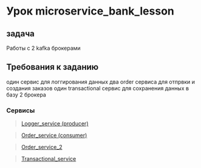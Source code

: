 # Урок microservice_bank_lesson

## задача
Работы с 2 kafka брокерами

## Требования к заданию
один сервис для логгирования данных
два order сервиса для отпрвки и создания заказов
один transactional сервис для сохранения данных в базу
2 брокера



### Сервисы

>[Logger_service (producer)](https://gitlab.com/ataev0461/my_docker-compose_lesson/-/tree/main/Person_service/src/main/java/org/example/person_service?ref_type=heads)

>[Order_service (consumer)](https://gitlab.com/ataev0461/my_docker-compose_lesson/-/tree/main/Group_service/src/main/java/org/example/group_service?ref_type=heads)

>[Order_service_2](https://gitlab.com/ataev0461/my_docker-compose_lesson/-/tree/main/Gateway_service/src/main/java/org/example/gateway_service?ref_type=heads)

>[Transactional_service](https://gitlab.com/ataev0461/my_docker-compose_lesson/-/tree/main/Gateway_service/src/main/java/org/example/gateway_service?ref_type=heads)



